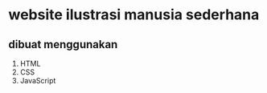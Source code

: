 # website ilustrasi manusia sederhana 
## dibuat menggunakan 
   1. HTML
   2. CSS 
   3. JavaScript
